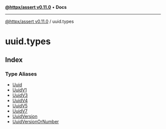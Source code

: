 [**@httpx/assert v0.11.0**](../README.md) • **Docs**

***

[@httpx/assert v0.11.0](../README.md) / uuid.types

# uuid.types

## Index

### Type Aliases

- [Uuid](type-aliases/Uuid.md)
- [UuidV1](type-aliases/UuidV1.md)
- [UuidV3](type-aliases/UuidV3.md)
- [UuidV4](type-aliases/UuidV4.md)
- [UuidV5](type-aliases/UuidV5.md)
- [UuidV7](type-aliases/UuidV7.md)
- [UuidVersion](type-aliases/UuidVersion.md)
- [UuidVersionOrNumber](type-aliases/UuidVersionOrNumber.md)
